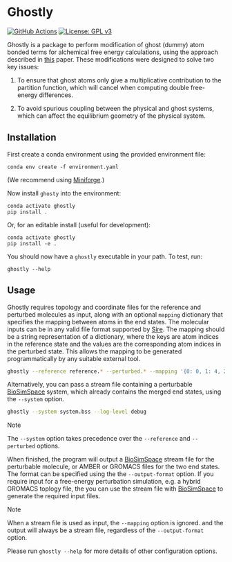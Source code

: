 # Ghostly

[![GitHub Actions](https://github.com/openbiosim/somd2/actions/workflows/main.yaml/badge.svg)](https://github.com/openbiosim/somd2/actions/workflows/main.yaml)
[![License: GPL v3](https://img.shields.io/badge/License-GPLv3-blue.svg)](https://www.gnu.org/licenses/gpl-3.0)

Ghostly is a package to perform modification of ghost (dummy) atom bonded
terms for alchemical free energy calculations, using the approach described in
[this](https://pubs.acs.org/doi/10.1021/acs.jctc.0c01328) paper. These modifications
were designed to solve two key issues:

1) To ensure that ghost atoms only give a multiplicative contribution to the
partition function, which will cancel when computing double free-energy
differences.

2) To avoid spurious coupling between the physical and ghost systems, which
can affect the equilibrium geometry of the physical system.

## Installation

First create a conda environment using the provided environment file:

```
conda env create -f environment.yaml
```

(We recommend using [Miniforge](https://github.com/conda-forge/miniforge).)

Now install `ghosty` into the environment:

```
conda activate ghostly
pip install .
```

Or, for an editable install (useful for development):

```
conda activate ghostly
pip install -e .
```

You should now have a `ghostly` executable in your path. To test, run:

```
ghostly --help
```

## Usage

Ghostly requires topology and coordinate files for the reference and perturbed molecules
as input, along with an optional `mapping` dictionary that specifies the mapping between
atoms in the end states. The molecular inputs can be in any valid file format supported
by [Sire](https://sire.openbiosim.org). The mapping should be a string representation
of a dictionary, where the keys are atom indices in the reference state and the values
are the corresponding atom indices in the perturbed state. This allows the mapping to
be generated programmatically by any suitable external tool.

```bash
ghostly --reference reference.* --perturbed.* --mapping '{0: 0, 1: 4, 2: 3, 3: 2, 4: 1}' --log-level debug
```

Alternatively, you can pass a stream file containing a perturbable [BioSimSpace](https://biosimspace.openbiosim.org)
system, which already contains the merged end states, using the `--system` option.

```bash
ghostly --system system.bss --log-level debug
```

> [!NOTE]
> The `--system` option takes precedence over the `--reference` and `--perturbed` options.

When finished, the program will output a [BioSimSpace](https://biosimspace.openbiosim.org)
stream file for the perturbable molecule, or AMBER or GROMACS files for the two end states.
The format can be specified using the the `--output-format` option. If you require input
for a free-energy perturbation simulation, e.g. a hybrid GROMACS toplogy file, the you can
use the stream file with [BioSimSpace](https://biosimspace.openbiosim.org) to generate the
required input files.

> [!NOTE]
> When a stream file is used as input, the `--mapping` option is ignored. and
> the output will always be a stream file, regardless of the `--output-format` option.

Please run `ghostly --help` for more details of other configuration options.

